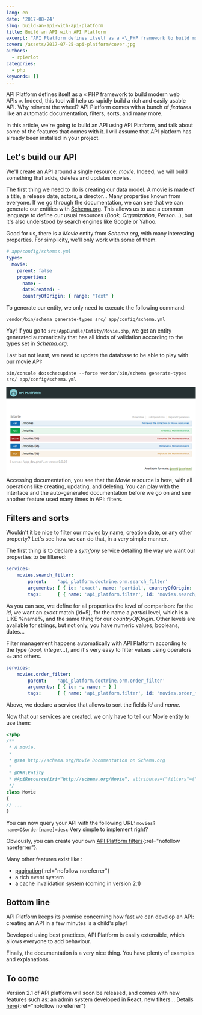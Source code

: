```yaml
---
lang: en
date: '2017-08-24'
slug: build-an-api-with-api-platform
title: Build an API with API Platform
excerpt: "API Platform defines itself as a «\_PHP framework to build modern web APIs\_». Indeed, this tool will help us to rapidly build a rich and easily usable API."
cover: /assets/2017-07-25-api-platform/cover.jpg
authors:
  - rpierlot
categories:
  - php
keywords: []
---
```


API Platform defines itself as a « PHP framework to build modern web APIs ». Indeed, this tool will help us rapidly build a rich and easily usable API.
Why reinvent the wheel? API Platform comes with a bunch of _features_ like an automatic documentation, filters, sorts, and many more.

In this article, we're going to build an API using API Platform, and talk about some of the features that comes with it. I will assume that API platform has already been installed in your project.

## Let's build our API

We'll create an API around a single resource: _movie._ Indeed, we will build something that adds, deletes and updates movies.

The first thing we need to do is creating our data model. A movie is made of a title, a release date, actors, a director... Many properties known from everyone.
If we go through the documentation, we can see that we can generate our entities with [Schema.org](http://schema.org). This allows us to use a common language to define our usual resources (_Book, Organization_, _Person_…), but it's also understood by search engines like Google or Yahoo.

Good for us, there is a _Movie_ entity from _Schema.org_, with many interesting properties. For simplicity, we'll only work with some of them.

```yaml
# app/config/schemas.yml
types:
  Movie:
    parent: false
    properties:
      name: ~
      dateCreated: ~
      countryOfOrigin: { range: "Text" }
```

To generate our entity, we only need to execute the following command:

```
vendor/bin/schema generate-types src/ app/config/schema.yml
```

Yay! If you go to `src/AppBundle/Entity/Movie.php`, we get an entity generated automatically that has all kinds of validation according to the types set in _Schema.org_.

Last but not least, we need to update the database to be able to play with our movie API:

```
bin/console do:sche:update --force vendor/bin/schema generate-types src/ app/config/schema.yml
```

![](/_assets/posts/2017-07-25-api-platform/api_platform_movies.png)
Accessing documentation, you see that the _Movie_ resource is here, with all operations like creating, updating, and deleting.
You can play with the interface and the auto-generated documentation before we go on and see another feature used many times in API: filters.

## Filters and sorts

Wouldn't it be nice to filter our movies by name, creation date, or any other property? Let's see how we can do that, in a very simple manner.

The first thing is to declare a _symfony_ service detailing the way we want our properties to be filtered:

```yaml
services:
    movies.search_filter:
        parent:    'api_platform.doctrine.orm.search_filter'
        arguments: [ { id: 'exact', name: 'partial', countryOfOrigin: 'partial' } ]
        tags:      [ { name: 'api_platform.filter', id: 'movies.search_filter' } ]
```

As you can see, we define for all properties the level of comparison: for the _id_, we want an _exact_ match (id=5), for the name a _partial_ level, which is a LIKE %name%, and the same thing for our _countryOfOrigin_. Other levels are available for strings, but not only, you have numeric values, booleans, dates...

Filter management happens automatically with API Platform according to the type (_bool, integer…_), and it's very easy to filter values using operators `<=` and others.

```yaml
services:
    movies.order_filter:
        parent:    'api_platform.doctrine.orm.order_filter'
        arguments: [ { id: ~, name: ~ } ]
        tags:      [ { name: 'api_platform.filter', id: 'movies.order_filter' } ]
```
Above, we declare a service that allows to sort the fields _id_ and _name_.

Now that our services are created, we only have to tell our Movie entity to use them:

```php
<?php
/**
 * A movie.
 *
 * @see http://schema.org/Movie Documentation on Schema.org
 *
 * @ORM\Entity
 * @ApiResource(iri="http://schema.org/Movie", attributes={"filters"={"movies.search_filter", "movies.order_filter"}})
 */
class Movie
{
// ...
}
```
You can now query your API with the following URL: `movies?name=O&order[name]=desc`
Very simple to implement right?

Obviously, you can create your own [API Platform filters](https://api-platform.com/docs/core/filters#creating-custom-filters){:rel="nofollow noreferrer"}.

Many other features exist like :
* [pagination](https://api-platform.com/docs/core/pagination){:rel="nofollow noreferrer"}
* a rich event system
* a cache invalidation system (coming in version 2.1)

## Bottom line

API Platform keeps its promise concerning how fast we can develop an API: creating an API in a few minutes is a child's play!

Developed using best practices, API Platform is easily extensible, which allows everyone to add behaviour.

Finally, the documentation is a very nice thing. You have plenty of examples and explanations.

## To come

Version 2.1 of API platform will soon be released, and comes with new features such as: an admin system developed in React, new filters... Details [here](https://dunglas.fr/2017/06/api-platform-2-1-feature-walkthrough-create-blazing-fast-hypermedia-apis-generate-js-apps/){:rel="nofollow noreferrer"}
